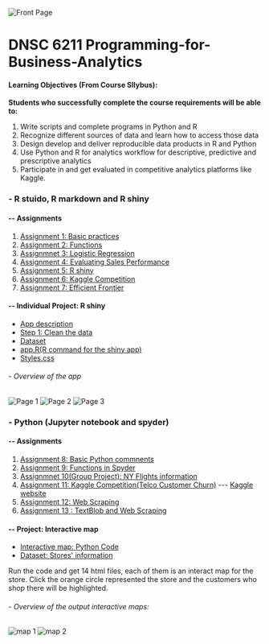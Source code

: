 ![Front Page](https://github.com/Abby7LIU/Programming-for-Business-Analytics/blob/master/GWU.png)
# DNSC 6211 Programming-for-Business-Analytics
#### Learning Objectives (From Course Sllybus):  
__Students who successfully complete the course requirements will be able to:__
1. Write scripts and complete programs in Python and R
2. Recognize different sources of data and learn how to access those data
3. Design develop and deliver reproducible data products in R and Python
4. Use Python and R for analytics workflow for descriptive, predictive and prescriptive analytics
5. Participate in and get evaluated in competitive analytics platforms like Kaggle.

### - R stuido, R markdown and R shiny
#### -- Assignments
1. [Assignment 1: Basic practices](https://github.com/Abby7LIU/Programming-for-Business-Analytics/blob/master/Homework1.R)
2. [Assignment 2: Functions](https://github.com/Abby7LIU/Programming-for-Business-Analytics/blob/master/A02a_G44206031.R)
3. [Assignmnet 3: Logistic Regression](https://github.com/Abby7LIU/Programming-for-Business-Analytics/blob/master/Assignment%203:%20Melvin’s%20Performance%20Anaylsis.pdf)
4. [Assignment 4: Evaluating Sales Performance](https://github.com/Abby7LIU/Programming-for-Business-Analytics/blob/master/A04_G44206031.Rmd)
5. [Assignment 5: R shiny](https://github.com/Abby7LIU/Programming-for-Business-Analytics/blob/master/app.R)
6. [Assignment 6: Kaggle Competition](https://github.com/Abby7LIU/Programming-for-Business-Analytics/blob/master/A06.Rmd)
7. [Assignment 7: Efficient Frontier](https://github.com/Abby7LIU/Programming-for-Business-Analytics/blob/master/Assignment%207.pdf)

#### -- Individual Project: R shiny
- [App description](https://github.com/Abby7LIU/Programming-for-Business-Analytics/blob/master/App%20Description.pdf)
- [Step 1: Clean the data](https://github.com/Abby7LIU/Programming-for-Business-Analytics/blob/master/Clean%20the%20data.R)
- [Dataset](https://github.com/Abby7LIU/Programming-for-Business-Analytics/blob/master/revised.csv)
- [app.R(R command for the shiny app)](https://github.com/Abby7LIU/Programming-for-Business-Analytics/blob/master/app.R)
- [Styles.css](https://github.com/Abby7LIU/Programming-for-Business-Analytics)

###### - Overview of the app
![Page 1](https://github.com/Abby7LIU/Programming-for-Business-Analytics/blob/master/Page%201.png)
![Page 2](https://github.com/Abby7LIU/Programming-for-Business-Analytics/blob/master/Page%202.png)
![Page 3](https://github.com/Abby7LIU/Programming-for-Business-Analytics/blob/master/Page%203.png)

### - Python (Jupyter notebook and spyder)
#### -- Assignments
1. [Assignment 8: Basic Python commnents](https://github.com/Abby7LIU/Programming-for-Business-Analytics/blob/master/A08_G44206031.ipynb)
2. [Assignment 9: Functions in Spyder](https://github.com/Abby7LIU/Programming-for-Business-Analytics/tree/master/Assignment%209)
3. [Assignmnet 10(Group Project): NY Flights information](https://github.com/Abby7LIU/Programming-for-Business-Analytics/blob/master/A10_GROUP1.ipynb)
4. [Assignment 11: Kaggle Competition(Telco Customer Churn)](https://github.com/Abby7LIU/Programming-for-Business-Analytics/blob/master/A11_G44206031.ipynb)
--- [Kaggle website](https://www.kaggle.com/blastchar/telco-customer-churn/home)
5. [Assignment 12: Web Scraping](https://github.com/Abby7LIU/Programming-for-Business-Analytics/tree/master/Assignment%2012:%20Web%20Scraping)
6. [Assignment 13 : TextBlob and Web Scraping](https://github.com/Abby7LIU/Programming-for-Business-Analytics/blob/master/A13_G44206031.ipynb)

#### -- Project: Interactive map 
- [Interactive map: Python Code](https://github.com/Abby7LIU/DNSC-6211-Programming-for-Business-Analytics/blob/master/folium1.ipynb)
- [Dataset: Stores' information]()

Run the code and get 14 html files, each of them is an interact map for the store. Click the orange circle represented the store and the customers who shop there will be highlighted. 

###### - Overview of the output interactive maps:
![map 1](https://github.com/Abby7LIU/DNSC-6211-Programming-for-Business-Analytics/blob/master/map%201.png)
![map 2](https://github.com/Abby7LIU/DNSC-6211-Programming-for-Business-Analytics/blob/master/map%202.png)




